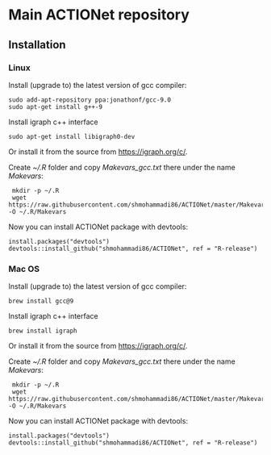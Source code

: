 # Main ACTIONet repository



## Installation

### Linux

Install (upgrade to) the latest version of gcc compiler:

```{bash}
sudo add-apt-repository ppa:jonathonf/gcc-9.0
sudo apt-get install g++-9
```



Install igraph c++ interface

```{bash}
sudo apt-get install libigraph0-dev
```

Or install it from the source from https://igraph.org/c/.



Create  *~/.R* folder and copy *Makevars_gcc.txt* there under the name *Makevars*: 

```{bash}
 mkdir -p ~/.R
 wget https://raw.githubusercontent.com/shmohammadi86/ACTIONet/master/Makevars_gcc -O ~/.R/Makevars
```

Now you can install ACTIONet package with devtools:

```{r}
install.packages("devtools")
devtools::install_github("shmohammadi86/ACTIONet", ref = "R-release")
```



### Mac OS

Install (upgrade to) the latest version of gcc compiler:

```{bash}
brew install gcc@9
```

Install igraph c++ interface

```{bash}
brew install igraph
```

Or install it from the source from https://igraph.org/c/.

Create  *~/.R* folder and copy *Makevars_gcc.txt* there under the name *Makevars*: 

```{bash}
 mkdir -p ~/.R
 wget https://raw.githubusercontent.com/shmohammadi86/ACTIONet/master/Makevars_gcc -O ~/.R/Makevars
```

Now you can install ACTIONet package with devtools:

```{r}
install.packages("devtools")
devtools::install_github("shmohammadi86/ACTIONet", ref = "R-release")
```

